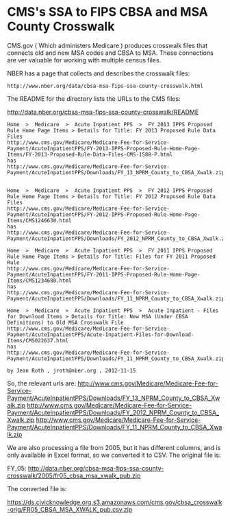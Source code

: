 CMS's SSA to FIPS CBSA and MSA County Crosswalk
================================================

CMS.gov ( Which administers Medicare ) produces crosswalk files that connects old and new 
MSA codes and CBSA to MSA. These connections are ver valuable for working with multiple census files. 

NBER has a page that collects and describes the crosswalk files: 

	http://www.nber.org/data/cbsa-msa-fips-ssa-county-crosswalk.html
	
The README for the directory lists the URLs to the CMS files:

http://data.nber.org/cbsa-msa-fips-ssa-county-crosswalk/README

	Home  >  Medicare  >  Acute Inpatient PPS  >  FY 2013 IPPS Proposed Rule Home Page Items > Details for Title: FY 2013 Proposed Rule Data Files
	http://www.cms.gov/Medicare/Medicare-Fee-for-Service-Payment/AcuteInpatientPPS/FY-2013-IPPS-Proposed-Rule-Home-Page-Items/FY-2013-Proposed-Rule-Data-Files-CMS-1588-P.html
	has 
	http://www.cms.gov/Medicare/Medicare-Fee-for-Service-Payment/AcuteInpatientPPS/Downloads/FY_13_NPRM_County_to_CBSA_Xwalk.zip


	Home  >  Medicare  >  Acute Inpatient PPS  >  FY 2012 IPPS Proposed Rule Home Page Items > Details for Title: FY 2012 Proposed Rule Data Files
	http://www.cms.gov/Medicare/Medicare-Fee-for-Service-Payment/AcuteInpatientPPS/FY-2012-IPPS-Proposed-Rule-Home-Page-Items/CMS1246630.html
	has
	http://www.cms.gov/Medicare/Medicare-Fee-for-Service-Payment/AcuteInpatientPPS/Downloads/FY_2012_NPRM_County_to_CBSA_Xwalk.zip	

	Home  >  Medicare  >  Acute Inpatient PPS  >  FY 2011 IPPS Proposed Rule Home Page Items > Details for Title: Files for FY 2011 Proposed Rule
	http://www.cms.gov/Medicare/Medicare-Fee-for-Service-Payment/AcuteInpatientPPS/FY-2011-IPPS-Proposed-Rule-Home-Page-Items/CMS1234680.html
	has 
	http://www.cms.gov/Medicare/Medicare-Fee-for-Service-Payment/AcuteInpatientPPS/Downloads/FY_11_NPRM_County_to_CBSA_Xwalk.zip

	Home  >  Medicare  >  Acute Inpatient PPS  >  Acute Inpatient - Files for Download Items > Details for Title: New MSA (Under CBSA Definitions) to Old MSA Crosswalk File
	http://www.cms.gov/Medicare/Medicare-Fee-for-Service-Payment/AcuteInpatientPPS/Acute-Inpatient-Files-for-Download-Items/CMS022637.html
	has
	http://www.cms.gov/Medicare/Medicare-Fee-for-Service-Payment/AcuteInpatientPPS/Downloads/FY_11_NPRM_County_to_CBSA_Xwalk.zip

	by Jean Roth , jroth@nber.org , 2012-11-15

	
So, the relevant urls are: 
http://www.cms.gov/Medicare/Medicare-Fee-for-Service-Payment/AcuteInpatientPPS/Downloads/FY_13_NPRM_County_to_CBSA_Xwalk.zip
http://www.cms.gov/Medicare/Medicare-Fee-for-Service-Payment/AcuteInpatientPPS/Downloads/FY_2012_NPRM_County_to_CBSA_Xwalk.zip
http://www.cms.gov/Medicare/Medicare-Fee-for-Service-Payment/AcuteInpatientPPS/Downloads/FY_11_NPRM_County_to_CBSA_Xwalk.zip

We are also processing a file from 2005, but it has different columns, and is 
only available in Excel format, so we converted it to CSV. The original file is:

FY_05: http://data.nber.org/cbsa-msa-fips-ssa-county-crosswalk/2005/fr05_cbsa_msa_xwalk_pub.zip

The converted file is: 

https://ds.civicknowledge.org.s3.amazonaws.com/cms.gov/cbsa_crosswalk-orig/FR05_CBSA_MSA_XWALK_pub.csv.zip








